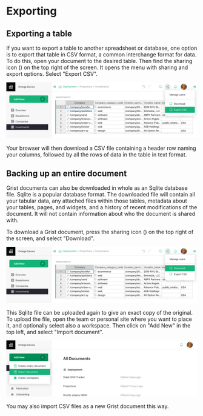 # Exporting

## Exporting a table

If you want to export a table to another spreadsheet or database,
one option is to export that table in CSV format, a common interchange format for data.
To do this, open your document to the desired table.  Then find the sharing icon
(<span class="grist-icon" style="--icon: var(--icon-Share)"></span>)
on the top right of the screen. It opens the menu with sharing and export
options. Select "Export CSV".

![exports-export-csv](images/exports/exports-export-csv.png)

Your browser will then download a CSV file containing a header row naming
your columns, followed by all the rows of data in the table in text format.

## Backing up an entire document

Grist documents can also be downloaded in whole as an Sqlite database file.
Sqlite is a popular database format.  The downloaded file will contain
all your tabular data, any attached files within those tables, metadata about your
tables, pages, and widgets, and a history of recent modifications
of the document.  It will not contain information about who the document
is shared with.

To download a Grist document, press the sharing icon
(<span class="grist-icon" style="--icon: var(--icon-Share)"></span>)
on the top right of the screen, and select "Download".

![exports-download](images/exports/exports-download.png)

This Sqlite file can be uploaded again to give an exact copy of the
original.  To upload the file, open the team or personal site where
you want to place it, and optionally select also a workspace.
Then click on "Add New" in the top left, and select "Import document".

![exports-import-document](images/exports/exports-import-document.png)

You may also import CSV files as a new Grist document this way.
